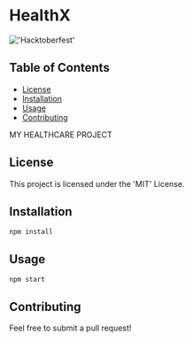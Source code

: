 # HealthX

!['Hacktoberfest'](https://img.shields.io/badge/'Hacktoberfest'-blue)

## Table of Contents

- [License](#license)
- [Installation](#installation)
- [Usage](#usage)
- [Contributing](#contributing)

MY HEALTHCARE PROJECT

## License

This project is licensed under the 'MIT' License.

## Installation

```
npm install
```

## Usage

```
npm start
```

## Contributing

Feel free to submit a pull request!
